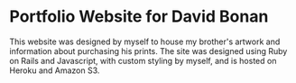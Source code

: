 # Portfolio Website for David Bonan

This website was designed by myself to house my brother's artwork and information about purchasing his prints. The site was designed using Ruby on Rails and Javascript, with custom styling by myself, and is hosted on Heroku and Amazon S3.